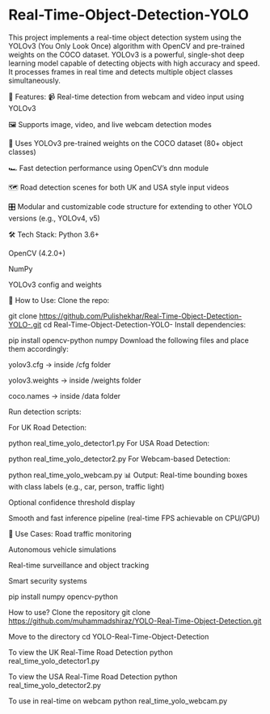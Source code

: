 # Real-Time-Object-Detection-YOLO

This project implements a real-time object detection system using the YOLOv3 (You Only Look Once) algorithm with OpenCV and pre-trained weights on the COCO dataset. YOLOv3 is a powerful, single-shot deep learning model capable of detecting objects with high accuracy and speed. It processes frames in real time and detects multiple object classes simultaneously.

🔧 Features:
📹 Real-time detection from webcam and video input using YOLOv3

🖼️ Supports image, video, and live webcam detection modes

🧠 Uses YOLOv3 pre-trained weights on the COCO dataset (80+ object classes)

🏎️ Fast detection performance using OpenCV’s dnn module

🗺️ Road detection scenes for both UK and USA style input videos

🎛️ Modular and customizable code structure for extending to other YOLO versions (e.g., YOLOv4, v5)

🛠 Tech Stack:
Python 3.6+

OpenCV (4.2.0+)

NumPy

YOLOv3 config and weights

📂 How to Use:
Clone the repo:


git clone https://github.com/Pulishekhar/Real-Time-Object-Detection-YOLO-.git
cd Real-Time-Object-Detection-YOLO-
Install dependencies:


pip install opencv-python numpy
Download the following files and place them accordingly:

yolov3.cfg → inside /cfg folder

yolov3.weights → inside /weights folder

coco.names → inside /data folder

Run detection scripts:

For UK Road Detection:


python real_time_yolo_detector1.py
For USA Road Detection:


python real_time_yolo_detector2.py
For Webcam-based Detection:


python real_time_yolo_webcam.py
📊 Output:
Real-time bounding boxes with class labels (e.g., car, person, traffic light)

Optional confidence threshold display

Smooth and fast inference pipeline (real-time FPS achievable on CPU/GPU)

📌 Use Cases:
Road traffic monitoring

Autonomous vehicle simulations

Real-time surveillance and object tracking

Smart security systems


pip install numpy opencv-python

How to use?
Clone the repository
git clone https://github.com/muhammadshiraz/YOLO-Real-Time-Object-Detection.git

Move to the directory
cd YOLO-Real-Time-Object-Detection

To view the UK Real-Time Road Detection
python real_time_yolo_detector1.py

To view the USA Real-Time Road Detection
python real_time_yolo_detector2.py

To use in real-time on webcam
python real_time_yolo_webcam.py

